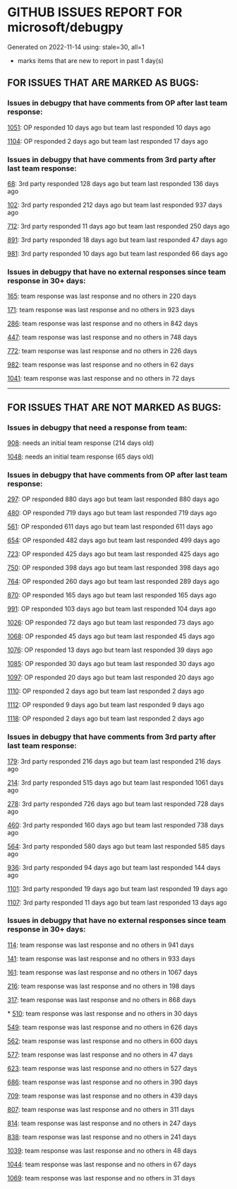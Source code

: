 
# GITHUB ISSUES REPORT FOR microsoft/debugpy


Generated on 2022-11-14 using: stale=30, all=1


* marks items that are new to report in past 1 day(s)


## FOR ISSUES THAT ARE MARKED AS BUGS:


### Issues in debugpy that have comments from OP after last team response:


  [1051](https://github.com/microsoft/debugpy/issues/1051 "debugpy gets &quot;stuck&quot; while using run by line in vscode jupyter notebook"): OP responded 10 days ago but team last responded 10 days ago

  [1104](https://github.com/microsoft/debugpy/issues/1104 "Have to step multiple times when &quot;stepping in&quot; with justMyCode=true"): OP responded 2 days ago but team last responded 17 days ago

### Issues in debugpy that have comments from 3rd party after last team response:


  [68](https://github.com/microsoft/debugpy/issues/68 "Attach to local process not working in VS Code on Windows with venv "): 3rd party responded 128 days ago but team last responded 136 days ago

  [102](https://github.com/microsoft/debugpy/issues/102 "Gunicorn: Attach to Process Id Error - Timed out waiting for debug server to connect"): 3rd party responded 212 days ago but team last responded 937 days ago

  [712](https://github.com/microsoft/debugpy/issues/712 "notification like &quot;Failed launch debugger for child process xxxx&quot;."): 3rd party responded 11 days ago but team last responded 250 days ago

  [891](https://github.com/microsoft/debugpy/issues/891 "Error: Server[1] disconnected unexpectedly when typing anything in the Python debug console while debugging"): 3rd party responded 18 days ago but team last responded 47 days ago

  [981](https://github.com/microsoft/debugpy/issues/981 "&quot;repr was slow&quot; warning is modal in Visual Studio"): 3rd party responded 10 days ago but team last responded 66 days ago

### Issues in debugpy that have no external responses since team response in 30+ days:


  [165](https://github.com/microsoft/debugpy/issues/165 "Entry points aren't being found while test debugging"): team response was last response and no others in 220 days

  [171](https://github.com/microsoft/debugpy/issues/171 "Ctrl+C causes KeyboardInterrupt inside pydevd"): team response was last response and no others in 923 days

  [286](https://github.com/microsoft/debugpy/issues/286 "Attach to local process assumes i386 architecture? "): team response was last response and no others in 842 days

  [447](https://github.com/microsoft/debugpy/issues/447 "Running `breakpoint()` in the watch causes buggy behaviour"): team response was last response and no others in 748 days

  [772](https://github.com/microsoft/debugpy/issues/772 "CXXABI requirement"): team response was last response and no others in 226 days

  [982](https://github.com/microsoft/debugpy/issues/982 "Error &quot;Server[pid=x] is already being debugged&quot;"): team response was last response and no others in 62 days

  [1041](https://github.com/microsoft/debugpy/issues/1041 "Breakpoints on secondary threads don't trigger when using PyQt5"): team response was last response and no others in 72 days

---

## FOR ISSUES THAT ARE NOT MARKED AS BUGS:


### Issues in debugpy that need a response from team:


  [908](https://github.com/microsoft/debugpy/issues/908 "Create persistent custom commands"): needs an initial team response (214 days old)

  [1048](https://github.com/microsoft/debugpy/issues/1048 "Support for eventlet"): needs an initial team response (65 days old)

### Issues in debugpy that have comments from OP after last team response:


  [297](https://github.com/microsoft/debugpy/issues/297 "Could a disable_attach API available?"): OP responded 880 days ago but team last responded 880 days ago

  [480](https://github.com/microsoft/debugpy/issues/480 "Error message for embedded python adapter timeout"): OP responded 719 days ago but team last responded 719 days ago

  [561](https://github.com/microsoft/debugpy/issues/561 "Treat mapped files as my code"): OP responded 611 days ago but team last responded 611 days ago

  [654](https://github.com/microsoft/debugpy/issues/654 "Support for supportsLoadedSourcesRequest"): OP responded 482 days ago but team last responded 499 days ago

  [723](https://github.com/microsoft/debugpy/issues/723 "Provide public API to attach debugger in excepthook and see unhandled exception"): OP responded 425 days ago but team last responded 425 days ago

  [750](https://github.com/microsoft/debugpy/issues/750 "Support PEP 582 (__pypackages__) for just-my-code and user-uncaught exceptions"): OP responded 398 days ago but team last responded 398 days ago

  [764](https://github.com/microsoft/debugpy/issues/764 "Problems with python in VSC, eg. not working logs and pathlib and importlib.util"): OP responded 260 days ago but team last responded 289 days ago

  [870](https://github.com/microsoft/debugpy/issues/870 "Provide APIs to stop listening / stop debugger"): OP responded 165 days ago but team last responded 165 days ago

  [991](https://github.com/microsoft/debugpy/issues/991 "Allow throwing exceptions in the debugger"): OP responded 103 days ago but team last responded 104 days ago

  [1026](https://github.com/microsoft/debugpy/issues/1026 "Debugger sometimes looks stuck with embedded interpreter"): OP responded 72 days ago but team last responded 73 days ago

  [1068](https://github.com/microsoft/debugpy/issues/1068 "When debugging python code, the computer freezes for a few seconds, which are followed by BSOD"): OP responded 45 days ago but team last responded 45 days ago

  [1076](https://github.com/microsoft/debugpy/issues/1076 "Python Debugger Crashes confusing Python extension locking VScode app"): OP responded 13 days ago but team last responded 39 days ago

  [1085](https://github.com/microsoft/debugpy/issues/1085 "Return scope metadata on ScopesRequest"): OP responded 30 days ago but team last responded 30 days ago

  [1097](https://github.com/microsoft/debugpy/issues/1097 "debugpy.configure(python=) is not properly documented"): OP responded 20 days ago but team last responded 20 days ago

  [1110](https://github.com/microsoft/debugpy/issues/1110 "still cant debug library even after set justMyCode to false"): OP responded 2 days ago but team last responded 2 days ago

  [1112](https://github.com/microsoft/debugpy/issues/1112 "Support pyqt6"): OP responded 9 days ago but team last responded 9 days ago

  [1118](https://github.com/microsoft/debugpy/issues/1118 "Python debugger does not attach to Azure function"): OP responded 2 days ago but team last responded 2 days ago

### Issues in debugpy that have comments from 3rd party after last team response:


  [179](https://github.com/microsoft/debugpy/issues/179 "Build native binaries on ci and distribute those."): 3rd party responded 216 days ago but team last responded 216 days ago

  [214](https://github.com/microsoft/debugpy/issues/214 "Step-back / Time Travel Debugging"): 3rd party responded 515 days ago but team last responded 1061 days ago

  [278](https://github.com/microsoft/debugpy/issues/278 "When ungrouped, list and dict variables have inconvenient sort order"): 3rd party responded 726 days ago but team last responded 728 days ago

  [460](https://github.com/microsoft/debugpy/issues/460 "Cannot Attach again after disconnect"): 3rd party responded 160 days ago but team last responded 738 days ago

  [564](https://github.com/microsoft/debugpy/issues/564 "Ignore &quot;justMyCode&quot; flag when doing a step into target"): 3rd party responded 580 days ago but team last responded 585 days ago

  [936](https://github.com/microsoft/debugpy/issues/936 "Cannot remote debug Python through SSH"): 3rd party responded 94 days ago but team last responded 144 days ago

  [1101](https://github.com/microsoft/debugpy/issues/1101 "Improve inline breakpoint experience to be similar to TypeScript's  "): 3rd party responded 19 days ago but team last responded 19 days ago

  [1107](https://github.com/microsoft/debugpy/issues/1107 "Add Python 3.11 to the ci"): 3rd party responded 11 days ago but team last responded 13 days ago

### Issues in debugpy that have no external responses since team response in 30+ days:


  [114](https://github.com/microsoft/debugpy/issues/114 "repr () not used in window displays (Issue #1661 continued)"): team response was last response and no others in 941 days

  [141](https://github.com/microsoft/debugpy/issues/141 "redirect input on debug"): team response was last response and no others in 933 days

  [161](https://github.com/microsoft/debugpy/issues/161 "Support the equivalent of Autos in VS"): team response was last response and no others in 1067 days

  [216](https://github.com/microsoft/debugpy/issues/216 "Launch VSCode via PYTHONBREAKPOINT and Python 3.7's breakpoint() function."): team response was last response and no others in 198 days

  [317](https://github.com/microsoft/debugpy/issues/317 "Make variable order for dict keys configurable"): team response was last response and no others in 868 days

\* [510](https://github.com/microsoft/debugpy/issues/510 "Stop at breakpoints during evaluate request (recursive debugging)"): team response was last response and no others in 30 days

  [549](https://github.com/microsoft/debugpy/issues/549 "timeout or cancelling of debugpy.connect call"): team response was last response and no others in 626 days

  [562](https://github.com/microsoft/debugpy/issues/562 "Add support for terminateThreads request."): team response was last response and no others in 600 days

  [577](https://github.com/microsoft/debugpy/issues/577 "Support `restart` in terminated event in debug adapter"): team response was last response and no others in 47 days

  [623](https://github.com/microsoft/debugpy/issues/623 "Improve logging of loading of native library (used to set tracing to all threads)"): team response was last response and no others in 527 days

  [686](https://github.com/microsoft/debugpy/issues/686 "Debug inline values shows values twice"): team response was last response and no others in 390 days

  [709](https://github.com/microsoft/debugpy/issues/709 "Support pyside6 (without frame-eval mode)"): team response was last response and no others in 439 days

  [807](https://github.com/microsoft/debugpy/issues/807 "VS Code IDE Freezes on Remote Breakpoint"): team response was last response and no others in 311 days

  [814](https://github.com/microsoft/debugpy/issues/814 "Provide a way to notify users of where a RecursionError happens"): team response was last response and no others in 247 days

  [838](https://github.com/microsoft/debugpy/issues/838 "Debug output and watches don't use custom repr()/str() for long strings?"): team response was last response and no others in 241 days

  [1039](https://github.com/microsoft/debugpy/issues/1039 "Debugger not working"): team response was last response and no others in 48 days

  [1044](https://github.com/microsoft/debugpy/issues/1044 "Attach to process takes a long time"): team response was last response and no others in 67 days

  [1069](https://github.com/microsoft/debugpy/issues/1069 "python文件单步调试跳过某一行"): team response was last response and no others in 31 days
